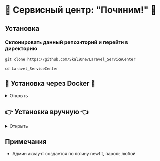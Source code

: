 # :wrench: Сервисный центр: "Починим!" :wrench:

## Установка

### Склонировать данный репозиторий и перейти в директорию

```
git clone https://github.com/SkalZOne/Laravel_ServiceCenter
```

```
cd Laravel_ServiceCenter
```

## :whale: Установка через Docker :whale:
<details>
<summary>Открыть</summary>

### Создать .env файл и настроить его

-   ```
    cp .env.docker.example .env
    ```

-   Поднять Docker контейнер
    ```
    docker-compose up -d
    ```

-   При первом поднятии у вас начнется установка всех зависимостей, это может занять много времени, потерпите

-   После того, как вы увидите данные пункты в терминале, свидетельствующие о успешном поднятии контейнера, переходите к дальнейшим действиям.
    ![Пункты](ReadmeImages/image-8.png)

-   Теперь требуется запустить миграцию.
    Все команды для Laravel теперь выполняются через специальный контейнер:
    ```
    docker exec app <команда>
    ```

    Для того, чтобы запустить миграцию, требуется выполнить данную команду:

    ```
    docker exec app php artisan migrate
    ```

-   Также требуется создать encryption key для Laravel:
    ```
    docker exec app php artisan key:generate
    ```

### :white_check_mark: Позравляю :white_check_mark:
Вы успешно подняли контейнер через Docker. 

Сайт находится на данном адресе: `http://localhost:8876/`

Для того, чтобы завершить работу контейнера, потребуется выполнить данную команду:
```
docker-compose down
```

Для запуска:
```
docker-compose up -d
```
</details>



## :point_right: Установка вручную :point_left:
<details>
<summary>Открыть</summary>

### Установить необходимые зависимости:

<details>
<summary>Если composer или node.js отсутствуют</summary>

<details> 
<summary>Composer</summary>

> -   Перейти по данной [ссылке](https://getcomposer.org/download/) >![страница скачивания](./ReadmeImages/image.png)
>
> -   Кликнуть по ссылке **Composer-Setup.exe** и открыть исполняемый файл
> -   Выбрать один из методов установки
>     ![alt text](./ReadmeImages/image-1.png)
> -   Нажать далее
> -   Выбрать путь до установленного PHP
>     ![alt text](ReadmeImages/image-2.png)
> -   Нажать 2 раза далее
> -   Нажать установить
> -   Готово! :white_check_mark:

</details>

<details> 
<summary>Node.js</summary>

> -   Перейти по данной [ссылке](https://nodejs.org/en) >![alt text](ReadmeImages/image-3.png)
>
> -   Кликнуть по кнопке **Download Node.js (LTS)** и открыть исполняемый файл
> -   Нажать далее
> -   Принять пользовательское соглашение
> -   Выбрать путь установки
>     ![alt text](ReadmeImages/image-4.png)
> -   Нажать 2 раза далее
> -   Нажать установить
> -   Готово! :white_check_mark:

</details>
</details>

<br>

Выполнить данные команды в терминале:

```
composer install
```

```
npm install
```

### Создать .env файл и настроить его

-   ```
    cp .env.example .env
    ```

#### :warning: В случае, если у вас не стоит сервер с базой данных, ничего не меняйте в данном файле, а просто пропустите дальнейшие действия в данном пункте, кроме миграции

-   Открыть созданный файл и перейти на 22 строку

    ![.env не настроенный файл](ReadmeImages/image-5.png)

-   Отредактировать значения в зависимости от вашей базы данных, в моем случае это выглядит так:

    ![.env настроенный файл](ReadmeImages/image-6.png)

- Теперь требуется запустить миграцию

    ```
    php artisan migrate
    ```

- Создать encryption key в Laravel

    ```
    php artisan key:generate
    ```

Отлично, теперь вы можете переходить к разделу "Запуск"

## Запуск

### Для запуска сайта требуется открыть 2 терминала

#### В первом требуется прописать:

```
npm run dev
```

Данная команда запустить сборщик vite, для компиляции scss и js файлов

#### Во втором требуется прописать:

```
php artisan serve
```

Данная команда запустит основной сервер, на вашей машине, для работы Laravel.

После данной команды вылезет такой вывод из консоли

![Ссылка на сервер](ReadmeImages/image-7.png)

При переходе на данную ссылку в браузере у вас откроется сайт.
</details>

## Примечания

- Админ аккаунт создается по логину newfit, пароль любой